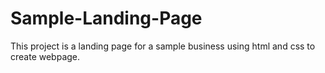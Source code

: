 # Sample-Landing-Page
This project is a landing page for a sample business using html and css to create webpage. 